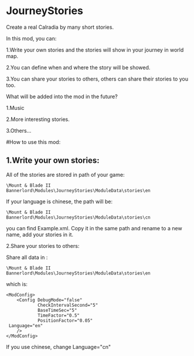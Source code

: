 # JourneyStories
Create a real Calradia by many short stories.

In this mod, you can:

1.Write your own stories and the stories will show in your journey in world map.

2.You can define when and where the story will be showed.

3.You can share your stories to others, others can share their stories to you too.

What will be added into the mod in the future?

1.Music

2.More interesting stories.

3.Others...

#How to use this mod:
## 1.Write your own stories: 

All of the stories are stored in path of your game: 
````
\Mount & Blade II Bannerlord\Modules\JourneyStories\ModuleData\stories\en
````
If your language is chinese, the path will be:
 ````
 \Mount & Blade II Bannerlord\Modules\JourneyStories\ModuleData\stories\cn
````
you can find Example.xml. Copy it in the same path and rename to a new name, add your stories in it.

2.Share your stories to others:

Share all data in :
````
\Mount & Blade II Bannerlord\Modules\JourneyStories\ModuleData\stories\en
````
which is:
````
﻿<ModConfig>
    <Config DebugMode="false"
            CheckIntervalSecond="5"
            BaseTimeSec="5"
            TimeFactor="0.5"
            PositionFactor="0.05"
﻿ Language="en"
    />
</ModConfig>
````
If you use chinese, change Language="cn"